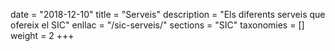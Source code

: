 date        = "2018-12-10"
title       = "Serveis"
description = "Els diferents serveis que ofereix el SIC"
enllac		= "/sic-serveis/"
sections    = "SIC"
taxonomies  = []
weight 		= 2
+++
